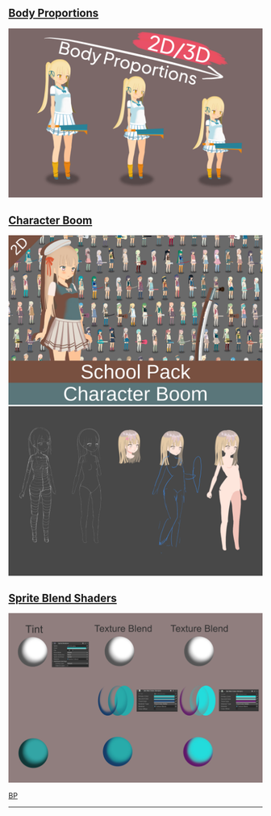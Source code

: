 ## [Body Proportions](https://assetstore.unity.com/packages/slug/266535?aid=1101lqGVS)
[![cover](/assets/img/BodyProportions.png)](https://assetstore.unity.com/packages/slug/266535?aid=1101lqGVS)

## [Character Boom](https://assetstore.unity.com/packages/slug/236381?aid=1101lqGVS)
[![cover](/assets/img/character_boom_cover.png)](https://assetstore.unity.com/packages/slug/236381?aid=1101lqGVS)
[![sketch](/assets/img/sketch.png)](https://assetstore.unity.com/packages/slug/236381?aid=1101lqGVS)

## [Sprite Blend Shaders](https://assetstore.unity.com/packages/slug/231432?aid=1101lqGVS)
[![Sprite Blend Shaders](/assets/img/TextureBlend2.png)](https://assetstore.unity.com/packages/slug/231432?aid=1101lqGVS)

[BP](BP.md)

__________________________________________________________________________________________






